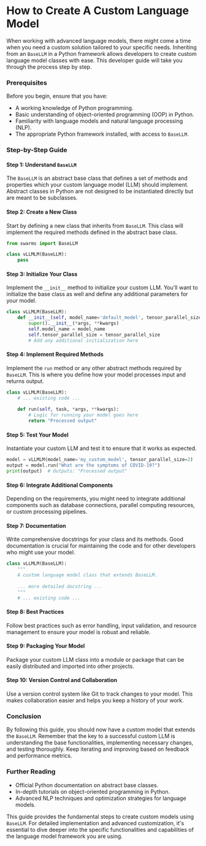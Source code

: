 # How to Create A Custom Language Model

When working with advanced language models, there might come a time when you need a custom solution tailored to your specific needs. Inheriting from an `BaseLLM` in a Python framework allows developers to create custom language model classes with ease. This developer guide will take you through the process step by step.

### Prerequisites

Before you begin, ensure that you have:

- A working knowledge of Python programming.
- Basic understanding of object-oriented programming (OOP) in Python.
- Familiarity with language models and natural language processing (NLP).
- The appropriate Python framework installed, with access to `BaseLLM`.

### Step-by-Step Guide

#### Step 1: Understand `BaseLLM`

The `BaseLLM` is an abstract base class that defines a set of methods and properties which your custom language model (LLM) should implement. Abstract classes in Python are not designed to be instantiated directly but are meant to be subclasses.

#### Step 2: Create a New Class

Start by defining a new class that inherits from `BaseLLM`. This class will implement the required methods defined in the abstract base class.

```python
from swarms import BaseLLM

class vLLMLM(BaseLLM):
    pass
```

#### Step 3: Initialize Your Class

Implement the `__init__` method to initialize your custom LLM. You'll want to initialize the base class as well and define any additional parameters for your model.

```python
class vLLMLM(BaseLLM):
    def __init__(self, model_name='default_model', tensor_parallel_size=1, *args, **kwargs):
        super().__init__(*args, **kwargs)
        self.model_name = model_name
        self.tensor_parallel_size = tensor_parallel_size
        # Add any additional initialization here
```

#### Step 4: Implement Required Methods

Implement the `run` method or any other abstract methods required by `BaseLLM`. This is where you define how your model processes input and returns output.

```python
class vLLMLM(BaseLLM):
    # ... existing code ...
    
    def run(self, task, *args, **kwargs):
        # Logic for running your model goes here
        return "Processed output"
```

#### Step 5: Test Your Model

Instantiate your custom LLM and test it to ensure that it works as expected.

```python
model = vLLMLM(model_name='my_custom_model', tensor_parallel_size=2)
output = model.run("What are the symptoms of COVID-19?")
print(output)  # Outputs: "Processed output"
```

#### Step 6: Integrate Additional Components

Depending on the requirements, you might need to integrate additional components such as database connections, parallel computing resources, or custom processing pipelines.

#### Step 7: Documentation

Write comprehensive docstrings for your class and its methods. Good documentation is crucial for maintaining the code and for other developers who might use your model.

```python
class vLLMLM(BaseLLM):
    """
    A custom language model class that extends BaseLLM.
    
    ... more detailed docstring ...
    """
    # ... existing code ...
```

#### Step 8: Best Practices

Follow best practices such as error handling, input validation, and resource management to ensure your model is robust and reliable.

#### Step 9: Packaging Your Model

Package your custom LLM class into a module or package that can be easily distributed and imported into other projects.

#### Step 10: Version Control and Collaboration

Use a version control system like Git to track changes to your model. This makes collaboration easier and helps you keep a history of your work.

### Conclusion

By following this guide, you should now have a custom model that extends the `BaseLLM`. Remember that the key to a successful custom LLM is understanding the base functionalities, implementing necessary changes, and testing thoroughly. Keep iterating and improving based on feedback and performance metrics.

### Further Reading

- Official Python documentation on abstract base classes.
- In-depth tutorials on object-oriented programming in Python.
- Advanced NLP techniques and optimization strategies for language models.

This guide provides the fundamental steps to create custom models using `BaseLLM`. For detailed implementation and advanced customization, it's essential to dive deeper into the specific functionalities and capabilities of the language model framework you are using.